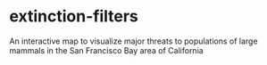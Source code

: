 # extinction-filters
An interactive map to visualize major threats to populations of large mammals in the San Francisco Bay area of California
